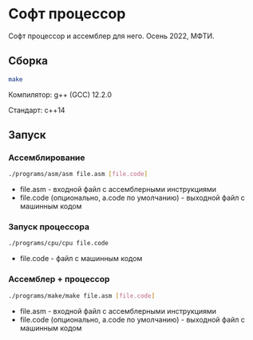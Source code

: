# Софт процессор
Софт процессор и ассемблер для него. Осень 2022, МФТИ.

## Сборка

```bash
make 
```

Компилятор: g++ (GCC) 12.2.0

Стандарт: с++14

## Запуск

### Ассемблирование

```bash
./programs/asm/asm file.asm [file.code]
```

* file.asm - входной файл с ассемблерными инструкциями
* file.code (опционально, a.code по умолчанию) - выходной файл с машинным кодом

### Запуск процессора

```bash
./programs/cpu/cpu file.code
```

* file.code - файл с машинным кодом

### Ассемблер + процессор

```bash
./programs/make/make file.asm [file.code]
```

* file.asm - входной файл с ассемблерными инструкциями
* file.code (опционально, a.code по умолчанию) - выходной файл с машинным кодом